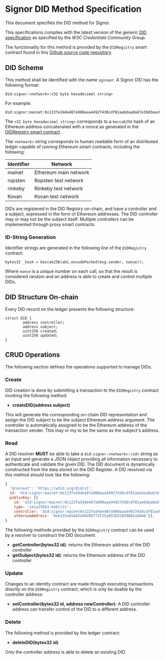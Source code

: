 # Signor DID Method Specification

This document specifies the DID method for Signor.

This specifications complies with the latest version of the generic [DID specification](https://w3c.github.io/did-core/) as specified by the _W3C Credentials Community Group_.

The functionality for this method is provided by the `DIDRegistry` smart contract found in this [Github source code repository](https://github.com/cryptonicsconsulting/signor-did-contracts). 


## DID Scheme

This method shall be identified with the name `sginaor`. A Signor DID has the following format:

```
did:signor:<network>:<32 byte hexadecimal string>
```

For example:

```
did:signor:mainet:0x123fa34de487a908aaa44927430cdf01aebdaa0a67e3b03eac008356a7a920b4
```

The `<32 byte hexadecimal string>` corresponds to a `keccak256` hash of an Ethereum address concatenated with a nonce as generated in the [DIDRegistry smart contract](https://github.com/cryptonicsconsulting/signor-did-contracts/blob/master/contracts/DIDRegistry.sol).  

The `<network>` string corresponds to human readable form of an distributed ledger capable of running Ethereum smart contracts, including the following:

| Identifier | Network               |
| ---------- | --------------------- |
| mainet     | Ethereum main network |
| ropsten    | Ropsten test network  |
| rinkeby    | Rinkeby test network  |
| Kovan      | Kovan test network    |

DIDs are registered in the DID Registry on-chain, and have a controller and a subject, expressed in the form of Ethereum addresses. The DID controller may or may not be the subject itself. Multiple controllers can be implemented through proxy smart contracts. 

### ID-String Generation

Identifier strings are generated in the following line of the `DIDRegistry` contract:

```
bytes32 _hash = keccak256(abi.encodePacked(msg.sender, nonce));
```

Where `nonce` is a unique number on each call, so that the result is considered random and an address is able to create and control multiple DIDs.

## DID Structure On-chain

Every DID record on the ledger presents the following structure:

```
struct DID {
        address controller;
        address subject;
        uint256 created;
        uint256 updated;
}
```



## CRUD Operations

The following section defines the operations supported to manage DIDs.

### Create

DID creation is done by submitting a transaction to the `DIDRegistry` contract invoking the following method:

* **createDID(address subject)**

This will generate the corresponding on-chain DID representation and assign the DID subject to be the subject Ethereum address argument. The controller is automatically assigned to be the Ethereum address of the transaction sender. This may or my to be the same as the subject's address.

### Read

A DID resolver **MUST** be able to take a `did:signor:<network>:<id>` string as an input and generate a JSON object providing all information necessary to authenticate and validate the given DID. The DID document is dynamically constructed from the data stored on the DID Register. A DID resolved via this method should look like the following:


```js
{
  '@context': 'https://w3id.org/did/v1',
  id: 'did:signor:mainet:0x123fa34de487a908aaa44927430cdf01aebdaa0a67e3b03eac008356a7a920b4',
  publicKey: [{
   	id: 'did:signor:mainet:0x123fa34de487a908aaa44927430cdf01aebdaa0a67e3b03eac008356a7a920b4#key-1',
   	type: 'secp256k1-koblitz',
   	controller: 'did:signor:mainet0x123fa34de487a908aaa44927430cdf01aebdaa0a67e3b03eac008356a7a920b4',
   	ethereumAddress: '0xA335e018d5d4bD9D772F25a053E91B58B8a160A8'}],
}
```

The following methods provided by the `DIDRegistry` contract can be used by a resolver to construct the DID document:

- **getController(bytes32 id)**: returns the Ethereum address of the DID controller
- **getSubject(bytes32 id)**: returns the Ethereum address of the DID controller

### Update

Changes to an identity contract are made through executing transactions directly on the `DIDRegistry` contract, which is only be doable by the controller address:

* **setController(bytes32 id, address newController)**: A DID controller address can transfer control of the DID to a different address.

### Delete

The following method is provided by the ledger contract:

* **deleteDID(bytes32 id)**

Only the controller address is able to delete an existing DID. 


